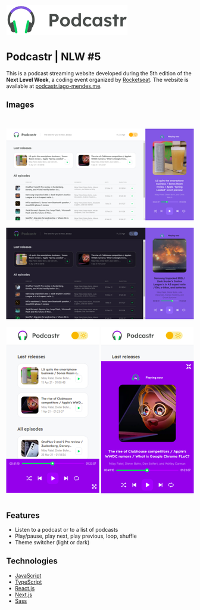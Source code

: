 ![Podcastr](./public/logo.svg)
# Podcastr | NLW #5
This is a podcast streaming website developed during the 5th edition of the **Next Level Week**, a coding event organized by [Rocketseat](https://rocketseat.com.br). The website is available at [podcastr.iago-mendes.me](https://podcastr.iago-mendes.me).

## Images
<code>
	<img src='./public/thumbnail.png' alt='Thumbnail' />
	<img src='./public/thumbnail-dark.png' alt='Thumbnail dark' />
	<div
		style=
		"
			display: grid;
			grid-template-columns: 1fr 1fr;
			gap: 5px;
		"
	>
		<img src='./public/thumbnail-mobile.png' alt='Thumbnail mobile' />
		<img src='./public/thumbnail-mobile-alt.png' alt='Thumbnail mobile alternative' />
	</div>
</code>

## Features
- Listen to a podcast or to a list of podcasts
- Play/pause, play next, play previous, loop, shuffle
- Theme switcher (light or dark)

## Technologies
- [JavaScript](https://www.javascript.com)
- [TypeScript](https://www.typescriptlang.org)
- [React.js](https://reactjs.org)
- [Next.js](https://nextjs.org)
- [Sass](https://sass-lang.com)